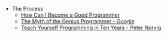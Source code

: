 
* The Process
    * [How Can I Become a Good Programmer](https://www.youtube.com/watch?v=dU1xS07N-FA)
    * [The Myth of the Genius Programmer - Google](https://www.youtube.com/watch?v=0SARbwvhupQ)
    * [Teach Yourself Programming in Ten Years - Peter Norvig](http://norvig.com/21-days.html)